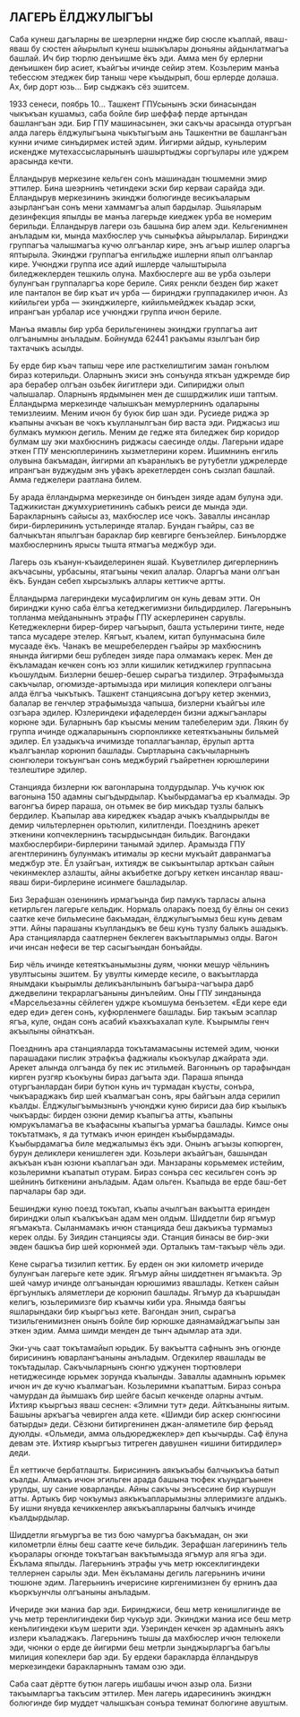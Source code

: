 ## ЛАГЕРЬ ЁЛДЖУЛЫГЪЫ

Саба кунеш дагъларны ве шеэрлерни нндже бир сюсле къаплай, яваш-яваш бу сюстен айырылып кунеш ышыкълары дюньяны айдынлатмагъа башлай.
Ич бир тюрлю денъишме ёкъ эди.
Амма мен бу ерлерни денъишкен бир асиет, къайгъы ичинде сейир этем.
Козьлерим манъа тебессюм этеджек бир таныш чере къыдырып, бош ерлерде долаша.
Ах, бир дорт юзь...
Бир сыджакъ сёз эшитсем.

1933 сенеси, поябрь 10...
Ташкент ГПУсынынъ эски бинасындан чыкъкъан кушамыз, саба бойле бир шеффаф перде артындан башлангъан эди.
Бир ГПУ машинасынен, эки сакъчы арасында отургъан алда лагерь ёлджулыгъына чыкътыгъым ань Ташкентни ве башлангъан кунни ичиме синъдирмек истей эдим.
Йигирми айдыр, куньлерим искендже мутехассысларынынъ шашыртыджы соргъулары иле уджрем арасында кечти.

Ёлландырув меркезине кельген сонъ машинадан тюшмемни эмир эттилер.
Бина шеэрнинъ четиндеки эски бир керваи сарайда эди.
Ёлландырув меркезининъ экинджи болюгинде весикъаларым азырлангъан сонъ мени хаммамгъа алып бардылар.
Эшьяларым дезинфекция япылды ве манъа лагерьде киеджек урба ве номерим берильди.
Ёлландырув лагери озь башына бир алем эди.
Кельгенимнен анъладым ки, мында махбюслер учь сыныфкъа айырылалар.
Биринджи группагъа чалышмагъа кучю олгъанлар кире, энъ агъыр ишлер оларгъа яптырыла.
Экинджи группагъа енгильдже ишлерни япып олгъанлар кире.
Учюнджи группа исе адий ишлерде чалыштырыла биледжеклерден тешкиль олуна.
Махбюслерге аш ве урба озьлери булунгъан группаларгъа коре бериле.
Сиях ренкли безден бир жакет иле панталон ве бир къат ич урба — биринджи группадакилер ичюн.
Аз кийильгеи урба — экинджилерге, кийильмейджек къадар эски, ипрангъан урбалар исе учюнджи группа ичюн бериле.

Манъа ямавлы бир урба берильгенинеы экинджи группагъа аит олгъанымны анъладым.
Бойнумда 62441 ракъамы язылгъан бир тахтачыкъ асылды.

Бу ерде бир къач тапыш чере иле расткелиштигим заман гонълюм бираз котерильди.
Оларнынъ экиси энъ сонъунда яткъан уджремде бир ара берабер олгъан озьбек йигитлери эди.
Сипириджи олып чалышалар.
Оларнынъ ярдымынен мен де сшшрджилик иши таптым.
Ёлландырма меркезинде чалышкъан мемурлернинъ одаларыны темизлеиим.
Меним ичюн бу буюк бир шан эди.
Русиеде риджа эр къапыны ачкъан ве чокъ къулланылгъан бир васта эди.
Риджасыз иш булмакъ мумкюн дегиль.
Меним де гедже ята биледжек бир коридор булмам шу эки махбюснинъ риджасы саесинде олды.
Лагерьни идаре эткен ГПУ менсюплерининъ хызметлерини корем.
Ишимнинъ енгиль олувына бакъмадан, йигирми ап къаранлыкъ ве рутубетли уджрелерде ипрангъан вуджудым энъ уфакъ арекетлерден сонъ сызлап башлай.
Амма геджелери раатлана билем.

Бу арада ёлландырма меркезинде он бинъден зияде адам булуна эди.
Таджикистан джумхуриетининъ сабыкъ реиси де мында эди.
Баракларнынъ сайысы аз, махбюслер исе чокъ.
Заваллы инсанлар бири-бирлерининъ устьлеринде яталар.
Бундан гъайры, саз ве балчыкътан япылгъан бараклар бир кевгирге бенъзейлер.
Бинълордже махбюслернинъ ярысы тышта ятмагъа меджбур эди.

Лагерь озь къанун-къаиделеринен яшай.
Къуветлилер дигерлернинъ акъчасыны, урбасыны, ятагъыны чекип алалар.
Оларгъа мани олгъан ёкъ.
Бундан себеп хырсызлыкъ аллары кеттикче артты.

Ёлландырма лагериндеки мусафирлигим он кунь девам этти.
Он биринджи куню саба ёлгъа кетеджегимизни бильдирдилер.
Лагерьнынъ топланма мейданынынъ этрафы ГПУ аскерлеринен сарувлы.
Кетеджеклерни бирер-бирер чагъырып, башта устьлерини тинте, неде тапса мусадере этелер.
Кягъыт, къалем, китап булунмасына биле мусааде ёкъ.
Чанакъ ве мешребелерден гъайры эр махбюснинъ янында йигирми беш рубледен зияде пара олмамакъ керек.
Мен де ёкъламадан кечкен сонъ юз элли кишилик кетиджилер группасына къошулдым.
Бизлерни бешер-бешер сырагъа тиздилер.
Этрафымызда сакъчылар, огюмизде-артымызда ири милиция копеклери олгъаны алда ёлгъа чыкътыкъ.
Ташкент станциясына догъру кетер экенмиз, балалар ве генчлер этрафымызда чапыша, бизлерни къайгъы иле озгъара эдилер.
Юзлериндеки ифаделерден бизни аджыгъанлары корюне эди.
Буларнынъ бар къысмы меним талебелерим эди.
Лякин бу группа ичинде оджаларынынъ сюрпонликке кетеяткъаныны бильмей эдилер.
Ел узадыкъча ичимизде топаллагъанлар, ёрулып артта къалгъанлар корюнип башлады.
Сыртларына сакъчыларнынъ сюнгюлери токъунгъан сонъ меджбурий гъайретнен юрюшлерини тезлештире эдилер.

Станцияда бизлерни юк вагонларына толдурдылар.
Учь кучюк юк вагонына 150 адамны сыгъдырдылар.
Къыбырдамагъа ер къалмады.
Эр вагонгъа бирер параша, он отьмек ве бир микъдар тузлы балыкъ бердилер.
Къапылар ава киреджек къадар ачыкъ къалдырылды ве демир чильтерлернен орьтюлип, килитленди.
Поезднинъ арекет эткенини копчеклернинъ тасырдысындан бильдик.
Вагондаки махбюслербири-бирлерини танымай эдилер.
Арамызда ГПУ агентлерининъ булунмакъ итималы эр кесни мукъайт давранмагъа меджбур эте.
Ёл узайгъан, ихтиядж ве сыкъынтылар арткъан сайын чекинмеклер азлашты, айны акъибетке догъру кеткен инсанлар яваш-яваш бири-бирлерине исинмеге башладылар.

Биз Зерафшан озенининъ ирмагъында бир памукъ тарласы алына кетирльген лагерьге кельдик.
Нормаль оларакъ поезд бу ёлны он секиз саатке кече бильмесине бакъмадан, ёлджулыгъымыз беш кунь девам этти.
Айны парашаны къулландыкъ ве беш кунь тузлу балыкъ ашадыкъ.
Ара станцияларда саатлернен беклеген вакъытларымыз олды.
Вагон ичи инсан нефеси ве тер сасыгъындан бонъайды.

Бир чёль ичинде кетеяткъанымызны дуям, чюнки мешур чёльнинъ увултысыны эшитем.
Бу увулты кимерде кесиле, о вакъытларда янымдаки къырымлы деликъанлынынъ багъыра-чагъыра дарб джедвелини текрарлагъаныны динълейим.
Оны ГПУ зинданында «Марсельеза»ны сёйлеген уджре къомшума бенъзетем.
«Еди кере еди едер еди» деген сонъ, куфюрленмеге башлады.
Бир такъым эсаплар ягъа, куле, ондан сонъ асабий къахкъахалап куле.
Къырымлы генч акъылыны ойнаткъан.

Поезднинъ ара станцияларда токътамамасыны истемей эдим, чюнки парашадаки пислик этрафкъа фаджиалы къокъулар джайрата эди.
Арекет алында олгъанда бу пек ис этильмей.
Вагоннынъ ор тарафындан кирген рузгяр къокъуны бираз дагъыта эди.
Параша япында отургъанлардан бири бутюн кунь ич турмадан къусты, сонъра, чыкъараджакъ бир шей къалмагъан сонъ, яры байгъын алда серилип къалды.
Ёлджулыгъымызнынъ учюнджи куню бириси даа бир къылыкъ чыкъарды: бирден озюни демир къапыгъа атты, къапыны юмрукъламагъа ве къафасыны къапыгъа урмагъа башлады.
Кимсе оны токътатмакъ, я да тутмакъ ичюн еринден къыбырдамады.
Къыбырдамагъа биле меджалымыз ёкъ эди.
Онынъ агъызы копюрген, бурун деликлери кенишлеген эди.
Козьлери акъайгъан, башындан акъкъан къан юзюни къаплагъан эди.
Манзараны корьмемек истейим, козьлеримни къапатып отурам.
Бираз сонъра сес кесильген сонъ эр шейнинъ биткенини анъладым.
Адам ольген.
Къапыда ве ерде баш-бет парчалары бар эди.

Бешинджи куню поезд токътап, къапы ачылгъан вакъытта еринден биринджи олып къалкъкъан адам мен олдым.
Шиддетли бир ягъмур ягъмакъта.
Сыланмамакъ ичюн станцияда беш дакъикъа турмамыз керек олды.
Бу Зиядин станциясы эди.
Станция бинасы ве бир-эки эвден башкъа бир шей корюнмей эди.
Орталыкъ там-такъыр чёль эди.

Кене сырагъа тизилип кеттик.
Бу ерден он эки километр ичериде булунгъан лагерьге кете эдик.
Ягъмур айны шиддетнен ягъмакъта.
Эр шей чамур ичинде олгъанындан юрюшимиз явашлады.
Кеткен сайын ёргъунлыкъ аляметлери де корюнип башлады.
Ягъмур да къаршыдан келигъ, юзьлеримизге бир къамчы киби ура.
Янымда баягъы яшларындаки бир къыргъыз кете.
Вагондан энип, сырагъа тизильгенимизнен онынъ бойле бир юрюшке даянамайджагъыпы зан эткен эдим.
Амма шимди менден де тынч адымлар ата эди.

Эки-учь саат токътамайып юрьдик.
Бу вакъытта сафнынъ энъ огюнде бирисининъ юварлангъаныны анъладым.
Огдекилер явашлады ве токътадылар.
Сакъчыларнынъ сюнгю уджунен тюртювлери нетиджесинде юрьмек зорунда къалынды.
Заваллы адамнынъ юрьмек ичюн ич де кучю къалмагъан.
Козьлеримни къапаттым.
Бираз сонъра чамурдан да йымшакъ бир шейге басып кечкенде оларны ачтым.
Ихтияр къыргъыз яваш сеснен: «Элимни тут» деди.
Айткъаныны яитым.
Башыны аркъагъа чевирген алда кете.
«Шимди бир аскер сюнгюсини батырды» деди.
Сёзюни битиргенинен джан-аляметиле бир ферьяд дуюлды.
«Ольмеди, амма ольдюреджеклер» деп къычырды.
Саф ёлуна девам эте.
Ихтияр къыргъыз титреген давушнен «ишини битирдилер» деди.

Ёл кеттикче бербатлашты.
Бирисининъ аякъкъабы балчыкъкъа батып къалды.
Алмакъ ичюн эгильген арада башына тюфек къундагъынен урулды, шу сание юварланды.
Айны сакъчы энъсесине бир къуршун атты.
Артыкъ бир чокъумыз аякъкъапларымызны эллеримизге алдыкъ.
Бу ишни янувда кечиккенлер аякъкъапларыны балчыкъ ичинде къалдырдылар.

Шиддетли ягьмургъа ве тиз бою чамургъа бакъмадан, он эки километрли ёлны беш саатте кече бильдик.
Зерафшан лагерининъ тель къоралары огюнде токътагъан вакътымызда ягъмур аля ягъа эди.
Ёкълама япылды.
Лагерьнинъ этрафы учь метр юксеклигиндеки теллернен сарылы эди.
Мен ёкъламаны дегиль лагерьнинъ ичини тюшюне эдим.
Лагерьнинъ ичерисине киргенимизнен бу ернинъ даа къоркъунчлы олгъаныны анъладым.

Ичериде эки маниа бар эди.
Биринджиси, беш метр кенишлигинде ве учь метр теренлигиндеки бир чукъур эди.
Экинджи маниа исе беш метр кенълигиндеки къум шерити эди.
Узеринден кечкен эр адамнынъ аякъ излери къаладжакъ.
Лагерьнинъ тышы да махбюслер ичюн телюкели эди, чюнки о ерде де йигирми беш метрли зынджырларгъа багълы милиция копеклери бар эди.
Бу ердеки баракларда ёлландырув меркезиндеки баракларнынъ тамам озю эди.

Саба саат дёртте бутюн лагерь ишбашы ичюн азыр ола.
Бизни такъымларгъа такъсим эттилер.
Мен лагерь идаресининъ экинджн болюгинде бир муддет чалышкъан сонъра теминат болюгине авуштым.
